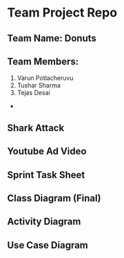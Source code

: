 # Team Project Repo 

## Team Name: Donuts

## Team Members:
1. Varun Potlacheruvu
2. Tushar Sharma
3. Tejas Desai

* [Team Donuts Repo]: https://github.com/nguyensjsu/sp19-202-donuts

## Shark Attack

## Youtube Ad Video

## Sprint Task Sheet

## Class Diagram (Final)

## Activity Diagram

## Use Case Diagram


